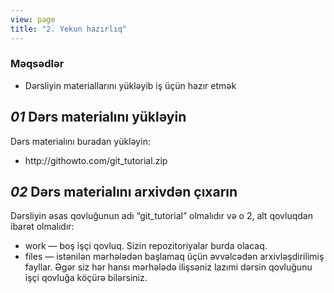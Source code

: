 ```yaml
---
view: page
title: "2. Yekun hazırlıq"
---
```


<h3>Məqsədlər</h3>

<ul><li>Dərsliyin materiallarını yükləyib iş üçün hazır etmək</li></ul>

<h2><em>01</em> Dərs materialını yükləyin</h2>

<p>Dərs materialını buradan yükləyin:</p>

<ul><li>http://githowto.com/git_tutorial.zip</li></ul>

<h2><em>02</em> Dərs materialını arxivdən çıxarın</h2>

<p>Dərsliyin əsas qovluğunun adı “git_tutorial” olmalıdır və o 2, alt qovluqdan ibarət olmalıdır:</p>

<ul>
<li>work — boş işçi qovluq. Sizin repozitoriyalar burda olacaq.</li>
<li>files — istənilən mərhələdən başlamaq üçün əvvəlcədən arxivləşdirilimiş fayllar. Əgər siz hər hansı mərhələdə ilişsəniz lazımi dərsin qovluğunu işçi qovluğa köçürə bilərsiniz.</li>
</ul>